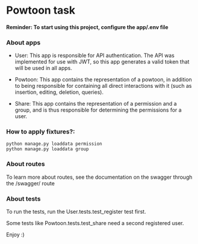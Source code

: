 Powtoon task
==

#### Reminder: To start using this project, configure the app/.env file

### About apps
- User:
This app is responsible for API authentication.
  The API was implemented for use with JWT, so this app generates
  a valid token that will be used in all apps.
  
- Powtoon:
This app contains the representation of a powtoon,
  in addition to being responsible for containing all direct
  interactions with it (such as insertion, editing, deletion, queries).
  
- Share:
This app contains the representation of a permission and a group,
  and is thus responsible for determining the permissions for a user.


### How to apply fixtures?:
```
python manage.py loaddata permission
python manage.py loaddata group
```

### About routes

To learn more about routes, see the documentation on the swagger through the /swagger/ route

### About tests

To run the tests, run the User.tests.test_register test first.

Some tests like Powtoon.tests.test_share need a second registered user.

Enjoy :)
